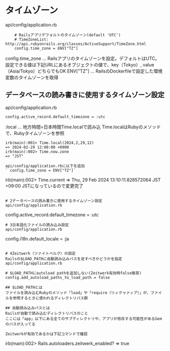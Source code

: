 # タイムゾーン
api/config/application.rb

```
    # Railsアプリデフォルトのタイムゾーン(default 'UTC')
    # TimeZoneList: http://api.rubyonrails.org/classes/ActiveSupport/TimeZone.html
    config.time_zone = ENV["TZ"]

```
config.time_zone ... Railsアプリのタイムゾーンを設定。デフォルトはUTC。
設定できる値は下記URLにあるオブジェクトの値で、key（Tokyo）, value（Asia/Tokyo）どちらでもOK
ENV["TZ"] ... RailsのDockerfileで設定した環境変数のタイムゾーンを取得

## データベースの読み書きに使用するタイムゾーン設定
api/config/application.rb
```
config.active_record.default_timezone = :utc
```
:local ... 地方時間=日本時間Time.localで読み込
Time.localはRubyのメソッドで、Rubyタイムゾーンを参照
```
irb(main):001> Time.local(2024,2,29,12)
=> 2024-02-29 12:00:00 +0900
irb(main):002> Time.now.zone
=> "JST"

```


```
api/config/application.rbに以下を追加
` config.time_zone = ENV["TZ"]`

```
irb(main):002> Time.current
=> Thu, 29 Feb 2024 13:10:11.828572064 JST +09:00
JSTになっているので変更完了
```

# 2データベースの読み書きに使用するタイムゾーン設定
api/config/application.rb
```
config.active_record.default_timezone = :utc

```
# 3日本語化ファイルの読み込み設定
api/config/application.rb
```
config.i18n.default_locale = :ja
```

# 4Zeitwerk（ツァイトベルク）の設定
Railsの$LOAD_PATHに自動読み込みパスを足すべきかどうかを指定
api/config/application.rb

```
    # $LOAD_PATHにautoload pathを追加しない(Zeitwerk有効時false推奨)
    config.add_autoload_paths_to_load_path = false

```
## $LOAD_PATHとは
ファイルを読み込むRubyのメソッド「load」や「require（リィクゥァィア）」が、ファイルを参照するときに使われるディレクトリパス群

## 自動読み込みパスとは
Railsが自動で読み込むディレクトリパスのこと
ここには「app」以下にある全てのサブディレクトリや、アプリが依存する可能性があるGemのパスが入ってる

Zeitwerkが有効であるかは下記コマンドで確認
```
irb(main):002> Rails.autoloaders.zeitwerk_enabled?
=> true
```
